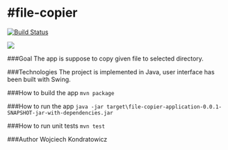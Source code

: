 #file-copier
===============
[![Build Status](https://travis-ci.org/wkondrat/file-copier-application.svg?branch=master)](https://travis-ci.org/wkondrat/file-copier-application)

![](http://i68.tinypic.com/104klz9.png)

###Goal
The app is suppose to copy given file to selected directory.

###Technologies
The project is implemented in Java, user interface has been built with Swing.

###How to build the app
`mvn package`

###How to run the app
`java -jar target\file-copier-application-0.0.1-SNAPSHOT-jar-with-dependencies.jar`

###How to run unit tests
`mvn test` 

###Author
Wojciech Kondratowicz
